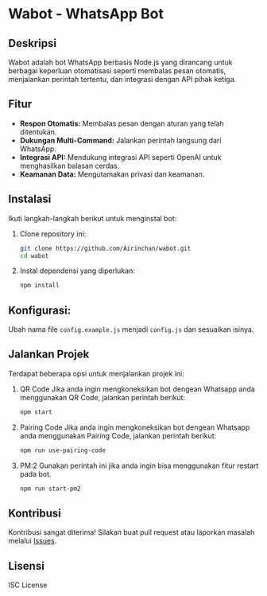 # Wabot - WhatsApp Bot

## Deskripsi

Wabot adalah bot WhatsApp berbasis Node.js yang dirancang untuk berbagai keperluan otomatisasi seperti membalas pesan otomatis, menjalankan perintah tertentu, dan integrasi dengan API pihak ketiga.

## Fitur

- **Respon Otomatis:** Membalas pesan dengan aturan yang telah ditentukan.
- **Dukungan Multi-Command:** Jalankan perintah langsung dari WhatsApp.
- **Integrasi API:** Mendukung integrasi API seperti OpenAI untuk menghasilkan balasan cerdas.
- **Keamanan Data:** Mengutamakan privasi dan keamanan.

## Instalasi

Ikuti langkah-langkah berikut untuk menginstal bot:

1. Clone repository ini:

   ```bash
   git clone https://github.com/Airinchan/wabot.git
   cd wabot
   ```

2. Instal dependensi yang diperlukan:
   ```bash
   npm install
   ```

## Konfigurasi:

Ubah nama file `config.example.js` menjadi `config.js` dan sesuaikan isinya.

## Jalankan Projek

Terdapat beberapa opsi untuk menjalankan projek ini:

1. QR Code
   Jika anda ingin mengkoneksikan bot dengean Whatsapp anda menggunakan QR Code, jalankan perintah berikut:

   ```bash
   npm start
   ```

2. Pairing Code
   Jika anda ingin mengkoneksikan bot dengean Whatsapp anda menggunakan Pairing Code, jalankan perintah berikut:

   ```bash
   npm run use-pairing-code
   ```

3. PM:2
   Gunakan perintah ini jika anda ingin bisa menggunakan fitur restart pada bot.

   ```bash
   npm run start-pm2
   ```

## Kontribusi

Kontribusi sangat diterima! Silakan buat pull request atau laporkan masalah melalui [Issues](https://github.com/Airinchan/wabot/issues).

## Lisensi

ISC License
